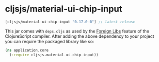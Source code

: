 # cljsjs/material-ui-chip-input

[](dependency)
```clojure
[cljsjs/material-ui-chip-input "0.17.0-0"] ;; latest release
```
[](/dependency)

This jar comes with `deps.cljs` as used by the [Foreign Libs][flibs] feature
of the ClojureScript compiler. After adding the above dependency to your project
you can require the packaged library like so:

```clojure
(ns application.core
  (:require cljsjs.material-ui-chip-input))
```

[flibs]: https://github.com/clojure/clojurescript/wiki/Packaging-Foreign-Dependencies
